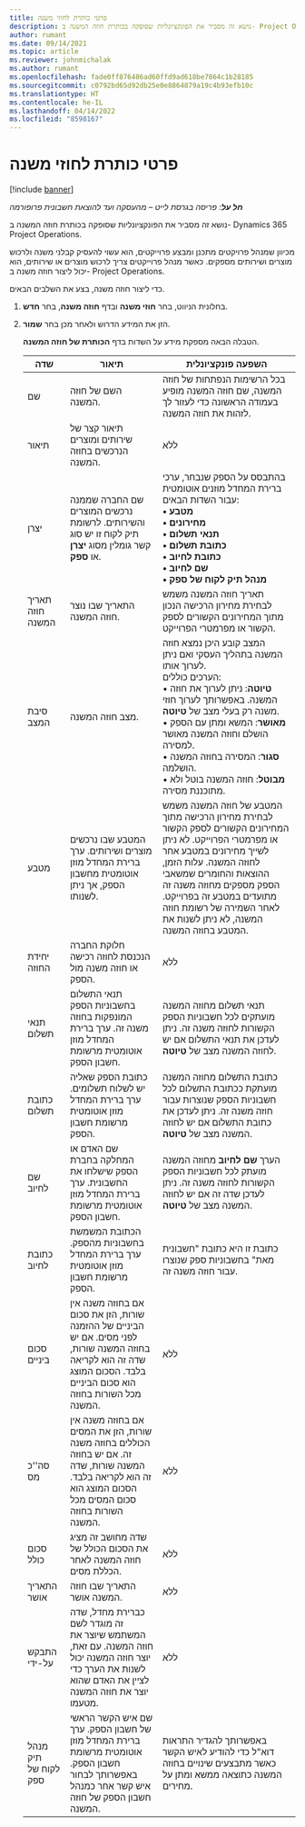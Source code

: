 ```yaml
---
title: פרטי כותרת לחוזי משנה
description: נושא זה מסביר את הפונקציונליות שסופקה בכותרת חוזה המשנה ב- Project Operations.
author: rumant
ms.date: 09/14/2021
ms.topic: article
ms.reviewer: johnmichalak
ms.author: rumant
ms.openlocfilehash: fade0ff876486ad60ffd9ad618be7864c1b28185
ms.sourcegitcommit: c0792bd65d92db25e0e8864879a19c4b93efb10c
ms.translationtype: HT
ms.contentlocale: he-IL
ms.lasthandoff: 04/14/2022
ms.locfileid: "8598167"
---
```

# <a name="header-details-for-subcontracts"></a>פרטי כותרת לחוזי משנה

[!include [banner](../../includes/dataverse-preview.md)]

_**חל על**: פריסה בגרסת לייט – מהעסקה ועד להוצאת חשבונית פרופורמה_

נושא זה מסביר את הפונקציונליות שסופקה בכותרת חוזה המשנה ב- Dynamics 365 Project Operations.

מכיוון שמנהל פרויקטים מתכנן ומבצע פרוייקטים, הוא עשוי להעסיק קבלני משנה ולרכוש מוצרים ושירותים מספקים. כאשר מנהל פרוייקטים צריך לרכוש מוצרים או שירותים, הוא יכול ליצור חוזה משנה ב- Project Operations.

כדי ליצור חוזה משנה, בצע את השלבים הבאים.

1. בחלונית הניווט, בחר **חוזי משנה** ובדף **חוזה משנה**, בחר **חדש**.
2. הזן את המידע הדרוש ולאחר מכן בחר **שמור**.

    הטבלה הבאה מספקת מידע על השדות בדף **הכותרת של חוזה המשנה**.

    | שדה | תיאור |השפעה פונקציונלית |
    |---|------|---| 
    | שם | השם של חוזה המשנה. | בכל הרשימות הנפתחות של חוזה המשנה, שם חוזה המשנה מופיע בעמודה הראשונה כדי לעזור לך לזהות את חוזה המשנה. | 
    | תיאור | תיאור קצר של שירותים ומוצרים הנרכשים בחוזה המשנה. | ללא |
    | יצרן | שם החברה שממנה נרכשים המוצרים והשירותים. לרשומת תיק לקוח זו יש סוג קשר גומלין מסוג **יצרן** או **ספק**. | בהתבסס על הספק שנבחר, ערכי ברירת המחדל מוזנים אוטומטית עבור השדות הבאים:<br/> **• מטבע** </br> **• מחירונים** </br> **• תנאי תשלום**</br> **• כתובת תשלום**</br> **• כתובת לחיוב**</br> **• שם לחיוב** </br>**• מנהל תיק לקוח של ספק**|
    | תאריך חוזה המשנה | התאריך שבו נוצר חוזה המשנה. | תאריך חוזה המשנה משמש לבחירת מחירון הרכישה הנכון מתוך המחירונים הקשורים לספק הקשור או מפרמטרי הפרוייקט. |
    | סיבת המצב‬ | מצב חוזה המשנה. | המצב קובע היכן נמצא חוזה המשנה בתהליך העסקי ואם ניתן לערוך אותו. <br/>הערכים כוללים:<br>• **טיוטה**: ניתן לערוך את חוזה המשנה. באפשרותך לערוך חוזי משנה רק בעלי מצב של **טיוטה**.<br/>• **מאושר**: המשא ומתן עם הספק הושלם וחוזה המשנה מאושר למסירה. <br/>• **סגור**: המסירה בחוזה המשנה הושלמה.<br/>• **מבוטל**: חוזה המשנה בוטל ולא מתוכננת מסירה.  | 
    | מטבע | המטבע שבו נרכשים מוצרים ושירותים. ערך ברירת המחדל מוזן אוטומטית מחשבון הספק, אך ניתן לשנותו. | המטבע של חוזה המשנה משמש לבחירת מחירון הרכישה מתוך המחירונים הקשורים לספק הקשור או מפרמטרי הפרוייקט. לא ניתן לשייך מחירונים במטבע אחר לחוזה המשנה. עלות הזמן, ההוצאות והחומרים שמשאבי הספק מספקים מחוזה משנה זה מתועדים במטבע זה בפרוייקט. לאחר השמירה של רשומת חוזה המשנה, לא ניתן לשנות את המטבע בחוזה המשנה.|
    | יחידת החוזה | חלוקת החברה הנכנסת לחוזה רכישה או חוזה משנה מול הספק. | ללא |
    | תנאי תשלום | תנאי התשלום בחשבוניות הספק המונפקות בחוזה משנה זה. ערך ברירת המחדל מוזן אוטומטית מרשומת חשבון הספק. | תנאי תשלום מחוזה המשנה מועתקים לכל חשבוניות הספק הקשורות לחוזה משנה זה. ניתן לעדכן את תנאי התשלום אם יש לחוזה המשנה מצב של **טיוטה**. | 
    | כתובת תשלום | כתובת הספק שאליה יש לשלוח תשלומים. ערך ברירת המחדל מוזן אוטומטית מרשומת חשבון הספק. | כתובת התשלום מחוזה המשנה מועתקת ככתובת התשלום לכל חשבוניות הספק שנוצרות עבור חוזה משנה זה. ניתן לעדכן את כתובת התשלום אם יש לחוזה המשנה מצב של **טיוטה**.|
    | שם לחיוב | שם האדם או המחלקה בחברת הספק שישלחו את החשבונית. ערך ברירת המחדל מוזן אוטומטית מרשומת חשבון הספק. | הערך **שם לחיוב** מחוזה המשנה מועתק לכל חשבוניות הספק הקשורות לחוזה משנה זה. ניתן לעדכן שדה זה אם יש לחוזה המשנה מצב של **טיוטה**.|
    | ‏‫כתובת לחיוב‬ | הכתובת המשמשת בחשבוניות מהספק. ערך ברירת המחדל מוזן אוטומטית מרשומת חשבון הספק. | כתובת זו היא כתובת "חשבונית מאת" בחשבוניות ספק שנוצרו עבור חוזה משנה זה. |
    | סכום ביניים | אם בחוזה משנה אין שורות, הזן את סכום הביניים של ההזמנה לפני מסים. אם יש בחוזה המשנה שורות, שדה זה הוא לקריאה בלבד. הסכום המוצג הוא סכום הביניים מכל השורות בחוזה המשנה. | ללא |
    | סה''כ מס | אם בחוזה משנה אין שורות, הזן את המסים הכוללים בחוזה משנה זה. אם יש בחוזה המשנה שורות, שדה זה הוא לקריאה בלבד. הסכום המוצג הוא סכום המסים מכל השורות בחוזה המשנה. | ללא |
    | סכום כולל | שדה מחושב זה מציג את הסכום הכולל של חוזה המשנה לאחר הכללת מסים. | ללא |
    | התאריך אושר | התאריך שבו חוזה המשנה אושר. | ללא |
    | התבקש על-ידי | כברירת מחדל, שדה זה מוגדר לשם המשתמש שיוצר את חוזה המשנה. עם זאת, יוצר חוזה המשנה יכול לשנות את הערך כדי לציין את האדם שהוא יוצר את חוזה המשנה מטעמו. | ללא |
    | מנהל תיק לקוח של ספק | שם איש הקשר הראשי של חשבון הספק. ערך ברירת המחדל מוזן אוטומטית מרשומת חשבון הספק. באפשרותך לבחור איש קשר אחר כמנהל חשבון הספק של חוזה המשנה. | באפשרותך להגדיר התראות דוא"ל כדי להודיע לאיש הקשר כאשר מתבצעים שינויים בחוזה המשנה כתוצאה ממשא ומתן על מחירים. |
